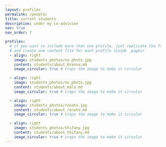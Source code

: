 ```yaml
---
layout: profiles
permalink: /people/
title: current students
description: under my co-advision
nav: true
nav_order: 7

profiles:
  # if you want to include more than one profile, just replicate the following block
  # and create one content file for each profile inside _pages/
  - align: right
    image: students_photos/no_photo.jpg
    content: students/about_brenna.md
    image_circular: true # crops the image to make it circular

  - align: right
    image: students_photos/no_photo.jpg
    content: students/about_malu.md
    image_circular: true # crops the image to make it circular

  - align: right
    image: students_photos/renato.jpg
    content: students/about_renato.md
    image_circular: true # crops the image to make it circular

  - align: right
    image: students_photos/thifany.jpg
    content: students/about_thifany.md
    image_circular: true # crops the image to make it circular
---
```

